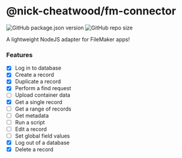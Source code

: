 # @nick-cheatwood/fm-connector

![GitHub package.json version](https://img.shields.io/github/package-json/v/nick-cheatwood7/fm-connector)
![GitHub repo size](https://img.shields.io/github/repo-size/nick-cheatwood7/fm-connector)

A lightweight NodeJS adapter for FileMaker apps!

### Features

- [x] Log in to database
- [x] Create a record
- [x] Duplicate a record
- [x] Perform a find request
- [ ] Upload container data
- [x] Get a single record
- [ ] Get a range of records
- [ ] Get metadata
- [ ] Run a script
- [ ] Edit a record
- [ ] Set global field values
- [x] Log out of a database
- [x] Delete a record
